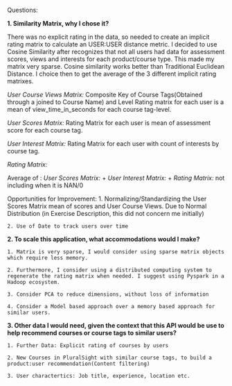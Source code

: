Questions:

**1. Similarity Matrix, why I chose it?**

There was no explicit rating in the data, so needed to create an implicit rating matrix to calculate an USER:USER
distance metric. I decided to use Cosine Similarity after recognizes that not all users had data for assessment scores,
views and interests for each product/course type. This made my matrix very sparse. Cosine similarity works better than 
Traditional Euclidean Distance. I choice then to get the average of the 3 different implicit rating matrixes.

*User Course Views Matrix:* Composite Key of Course Tags(Obtained through a joined to Course Name) and Level Rating matrix for each user is a mean of view_time_in_seconds for each course tag-level. 

*User Scores Matrix:* Rating Matrix for each user is mean of assessment score for each course tag.

*User Interest Matrix:* Rating Matrix for each user with count of interests by course tag.

*Rating Matrix:* 

Average of : *User Scores Matrix:* + *User Interest Matrix:* + *Rating Matrix:* not including when it is NAN/0

Opportunities for Improvement: 
    1. Normalizing/Standardizing the User Scores Matrix mean of scores and User Course Views.
    Due to Normal Distribution (in Exercise Description, this did not concern me initially)

    2. Use of Date to track users over time 

**2. To scale this application, what accommodations would I make?**

    1. Matrix is very sparse, I would consider using sparse matrix objects which require less memory.
    
    2. Furthermore, I consider using a distributed computing system to regenerate the rating matrix when needed. I suggest using Pyspark in a Hadoop ecosystem.

    3. Consider PCA to reduce dimensions, without loss of information

    4. Consider a Model based approach over a memory based approach for similar users.

**3. Other data I would need, given the context that this API would be use to help recommend courses or course tags to similar users?**

    1. Further Data: Explicit rating of courses by users

    2. New Courses in PluralSight with similar course tags, to build a product:user recommendation(Content filtering)

    3. User charactertics: Job title, experience, location etc.

 


